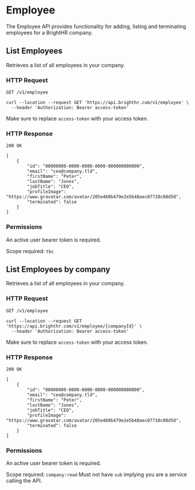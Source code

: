 # Employee

The Employee API provides functionality for adding, listing and terminating employees for a BrightHR company.

## List Employees

Retrieves a list of all employees in your company.

### HTTP Request

`GET /v1/employee`

```shell
curl --location --request GET 'https://api.brighthr.com/v1/employee' \
  --header 'Authorization: Bearer access-token'
```

Make sure to replace `access-token` with your access token.

### HTTP Response

`200 OK`
```
[
    {
        "id": "00000000-0000-0000-0000-000000000000",
        "email": "ceo@company.tld",
        "firstName": "Peter",
        "lastName": "Jones",
        "jobTitle": "CEO",
        "profileImage": "https://www.gravatar.com/avatar/205e460b479e2e5b48aec07710c08d50",
        "terminated": false
    }
]
```

### Permissions

An active user bearer token is required.

Scope required: `tbc`


## List Employees by company

Retrieves a list of all employees in your company.

### HTTP Request

`GET /v1/employee`

```shell
curl --location --request GET 'https://api.brighthr.com/v1/employee/{companyId}' \
  --header 'Authorization: Bearer access-token'
```

Make sure to replace `access-token` with your access token.

### HTTP Response

`200 OK`
```
[
    {
        "id": "00000000-0000-0000-0000-000000000000",
        "email": "ceo@company.tld",
        "firstName": "Peter",
        "lastName": "Jones",
        "jobTitle": "CEO",
        "profileImage": "https://www.gravatar.com/avatar/205e460b479e2e5b48aec07710c08d50",
        "terminated": false
    }
]
```

### Permissions

An active user bearer token is required.

Scope required: `company:read` Must not have `sub` implying you are a service calling the API.
